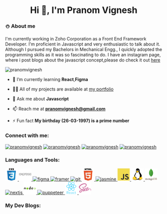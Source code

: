 <h1 align="center">Hi 👋, I'm Pranom Vignesh</h1>


### :snowman:  About me

I'm currently working in Zoho Corporation as a Front End Framework Developer. I'm proficient in Javascript and very enthusiastic to talk about it. Although I pursued my Bachelors in Mechanical Engg., I quickly adopted the programming skills as it was so fascinating to do. I have an instagram page, where i post blogs about the javascript concept,please do check it out [here](https://www.instagram.com/javascript.enthusiast/)

<p align="left"> <img src="https://komarev.com/ghpvc/?username=pranomvignesh&label=My%20Profile%20views&color=5b8dec&style=flat-square" alt="pranomvignesh" /> </p>

<!-- <p align="left"> <a href="https://github.com/ryo-ma/github-profile-trophy"><img src="https://github-profile-trophy.vercel.app/?username=pranomvignesh" alt="pranomvignesh" /></a> </p> -->


- 🌱 I’m currently learning **React**,**Figma**

- 👨‍💻 All of my projects are available at [my portfolio](http://pranomvignesh.vercel.app)

- 💬 Ask me about **Javascript**

- 📫 Reach me at **pranomvignesh@gmail.com**

- ⚡ Fun fact **My birthday (26-03-1997) is a prime number**

<h3 align="left">Connect with me:</h3>
<p align="left">
<a href="https://codepen.io/pranomvignesh" target="blank"><img align="center" src="https://raw.githubusercontent.com/rahuldkjain/github-profile-readme-generator/master/src/images/icons/Social/codepen.svg" alt="pranomvignesh" height="30" width="40" /></a>
<a href="https://dev.to/pranomvignesh" target="blank"><img align="center" src="https://cdn.jsdelivr.net/npm/simple-icons@3.0.1/icons/dev-dot-to.svg" alt="pranomvignesh" height="30" width="40" /></a>
<a href="https://twitter.com/pranomvignesh" target="blank"><img align="center" src="https://raw.githubusercontent.com/rahuldkjain/github-profile-readme-generator/master/src/images/icons/Social/twitter.svg" alt="pranomvignesh" height="30" width="40" /></a>
<a href="https://linkedin.com/in/pranomvignesh" target="blank"><img align="center" src="https://raw.githubusercontent.com/rahuldkjain/github-profile-readme-generator/master/src/images/icons/Social/linked-in-alt.svg" alt="pranomvignesh" height="30" width="40" /></a>
</p>

<h3 align="left">Languages and Tools:</h3>
<p align="left"> <a href="https://www.w3schools.com/css/" target="_blank"> <img src="https://raw.githubusercontent.com/devicons/devicon/master/icons/css3/css3-original-wordmark.svg" alt="css3" width="40" height="40"/> </a> <a href="https://expressjs.com" target="_blank"> <img src="https://raw.githubusercontent.com/devicons/devicon/master/icons/express/express-original-wordmark.svg" alt="express" width="40" height="40"/> </a> <a href="https://www.figma.com/" target="_blank"> <img src="https://www.vectorlogo.zone/logos/figma/figma-icon.svg" alt="figma" width="40" height="40"/> </a> <a href="https://www.framer.com/" target="_blank"> <img src="https://www.vectorlogo.zone/logos/framer/framer-icon.svg" alt="framer" width="40" height="40"/> </a> <a href="https://git-scm.com/" target="_blank"> <img src="https://www.vectorlogo.zone/logos/git-scm/git-scm-icon.svg" alt="git" width="40" height="40"/> </a> <a href="https://www.w3.org/html/" target="_blank"> <img src="https://raw.githubusercontent.com/devicons/devicon/master/icons/html5/html5-original-wordmark.svg" alt="html5" width="40" height="40"/> </a> <a href="https://jasmine.github.io/" target="_blank"> <img src="https://www.vectorlogo.zone/logos/jasmine/jasmine-icon.svg" alt="jasmine" width="40" height="40"/> </a> <a href="https://developer.mozilla.org/en-US/docs/Web/JavaScript" target="_blank"> <img src="https://raw.githubusercontent.com/devicons/devicon/master/icons/javascript/javascript-original.svg" alt="javascript" width="40" height="40"/> </a> <a href="https://www.linux.org/" target="_blank"> <img src="https://raw.githubusercontent.com/devicons/devicon/master/icons/linux/linux-original.svg" alt="linux" width="40" height="40"/> </a> <a href="https://www.mongodb.com/" target="_blank"> <img src="https://raw.githubusercontent.com/devicons/devicon/master/icons/mongodb/mongodb-original-wordmark.svg" alt="mongodb" width="40" height="40"/> </a> <a href="https://nextjs.org/" target="_blank"> <img src="https://cdn.worldvectorlogo.com/logos/nextjs-3.svg" alt="nextjs" width="40" height="40"/> </a> <a href="https://nodejs.org" target="_blank"> <img src="https://raw.githubusercontent.com/devicons/devicon/master/icons/nodejs/nodejs-original-wordmark.svg" alt="nodejs" width="40" height="40"/> </a> <a href="https://github.com/puppeteer/puppeteer" target="_blank"> <img src="https://www.vectorlogo.zone/logos/pptrdev/pptrdev-official.svg" alt="puppeteer" width="40" height="40"/> </a> <a href="https://reactjs.org/" target="_blank"> <img src="https://raw.githubusercontent.com/devicons/devicon/master/icons/react/react-original-wordmark.svg" alt="react" width="40" height="40"/> </a> <a href="https://sass-lang.com" target="_blank"> <img src="https://raw.githubusercontent.com/devicons/devicon/master/icons/sass/sass-original.svg" alt="sass" width="40" height="40"/> </a> </p>


<!-- <h3>&nbsp;<img align="center" src="https://github-readme-stats.vercel.app/api?username=pranomvignesh&show_icons=true&theme=dark&locale=en" alt="pranomvignesh" /></h3>


<h3>
  &nbsp;<img align="center" src="http://github-readme-streak-stats.herokuapp.com?user=Pranomvignesh&theme=blueberry"/>
</h3>
 -->

<!-- ![Alt text](https://spotify-recently-played-readme.vercel.app/api?user=31n465dgmt222cyo6riqhapjnh6m) -->

### My Dev Blogs:
<!-- BLOG-POST-LIST:START -->
<!-- BLOG-POST-LIST:END -->


